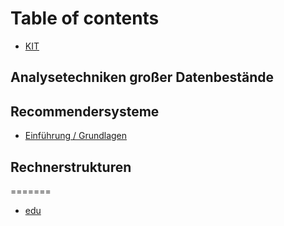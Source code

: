 # Table of contents

* [KIT](README.md)

## Analysetechniken großer Datenbestände

## Recommendersysteme

* [Einführung / Grundlagen](recommendersysteme/01_einfuehrung.md)

## Rechnerstrukturen

=======
* [edu](README.md)


